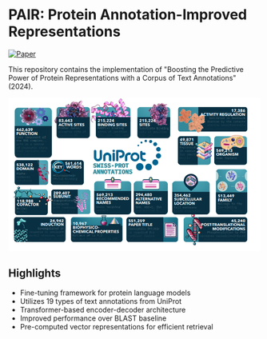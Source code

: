 # PAIR: Protein Annotation-Improved Representations

[![Paper](https://img.shields.io/badge/Paper-bioRxiv-red)](https://www.biorxiv.org/content/10.1101/2024.07.22.604688v2.abstract)


This repository contains the implementation of "Boosting the Predictive Power of Protein Representations with a Corpus of Text Annotations" (2024).

![PAIR](pair.png)


## Highlights

- Fine-tuning framework for protein language models
- Utilizes 19 types of text annotations from UniProt
- Transformer-based encoder-decoder architecture
- Improved performance over BLAST baseline
- Pre-computed vector representations for efficient retrieval

## 
